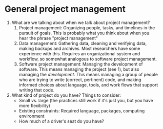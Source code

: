 # General project management

1.  What are we talking about when we talk about project management?
    1.  Project management: Organizing people, tasks, and timelines in the pursuit of goals. This is probably what you think about when you hear the phrase \"project management\"
    2.  Data management: Gathering data, cleaning and verifying data, making backups and archives. Most researchers have some experience with this. Requires an organizational system and workflow, so somewhat analogous to software project management.
    3.  Software project management: Managing the development of software. This means managing the project (see 1), but also managing the *development*. This means managing a group of people who are trying to write (correct, pertinent) code, and making informed choices about language, tools, and work flows that support writing that code.
2.  What kind of project do you have? Things to consider:
    -   Small vs. large (the practices still work if it\'s just you, but you have more flexibility)
    -   Existing constraints: Required language, packages, computing environment
    -   How much of a driver\'s seat do you have?
